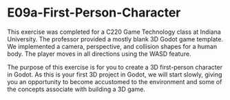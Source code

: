 # E09a-First-Person-Character

This exercise was completed for a C220 Game Technology class at Indiana University. The professor provided a mostly blank 3D Godot game template. We implemented a camera, perspective, and collision shapes for a human body. The player moves in all directions using the WASD feature. 

The purpose of this exercise is for you to create a 3D first-person character in Godot. As this is your first 3D project in Godot, we will start slowly, giving you an opportunity to become accustomed to the environment and some of the concepts associate with building a 3D game.


